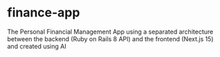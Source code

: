 # finance-app
The Personal Financial Management App using a separated architecture between the backend (Ruby on Rails 8 API) and the frontend (Next.js 15) and created using AI
